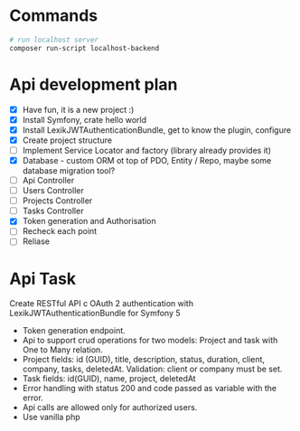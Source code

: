 # Commands
```sh
# run localhost server
composer run-script localhost-backend
```

# Api development plan
- [x] Have fun, it is a new project :)
- [X] Install Symfony, crate hello world
- [X] Install LexikJWTAuthenticationBundle, get to know the plugin, configure
- [X] Create project structure
- [ ] Implement Service Locator and factory (library already provides it)
- [X] Database - custom ORM ot top of PDO, Entity / Repo, maybe some database migration tool?
- [ ] Api Controller
- [ ] Users Controller
- [ ] Projects Controller
- [ ] Tasks Controller
- [X] Token generation and Authorisation
- [ ] Recheck each point
- [ ] Reliase

# Api Task

Create RESTful API с OAuth 2 authentication with LexikJWTAuthenticationBundle for Symfony 5

- Token generation endpoint.
- Api to support crud operations for two models: Project and task with One to Many relation.
- Project fields: id (GUID), title, description, status, duration, client, company, tasks, deletedAt. Validation: client or company must be set.
- Task fields: id(GUID), name, project, deletedAt
- Error handling with status 200 and code passed as variable with the error.
- Api calls are allowed only for authorized users.
- Use vanilla php

